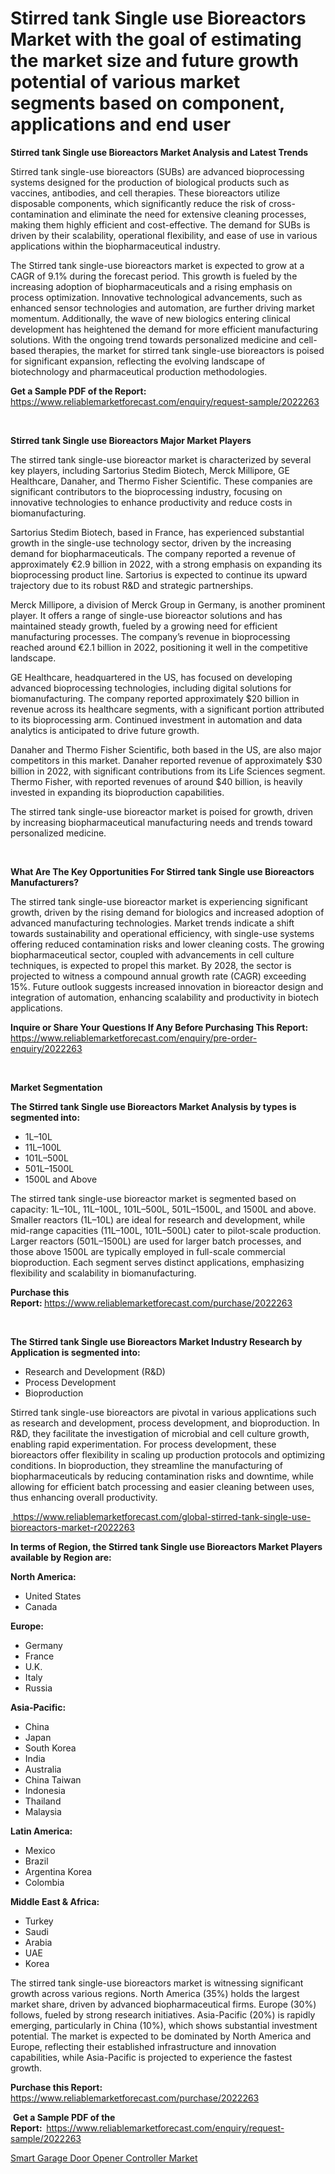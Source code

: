 <p><h1>Stirred tank Single use Bioreactors Market with the goal of estimating the market size and future growth potential of various market segments based on component, applications and end user</h1></p><p><strong>Stirred tank Single use Bioreactors Market Analysis and Latest Trends</strong></p>
<p><p>Stirred tank single-use bioreactors (SUBs) are advanced bioprocessing systems designed for the production of biological products such as vaccines, antibodies, and cell therapies. These bioreactors utilize disposable components, which significantly reduce the risk of cross-contamination and eliminate the need for extensive cleaning processes, making them highly efficient and cost-effective. The demand for SUBs is driven by their scalability, operational flexibility, and ease of use in various applications within the biopharmaceutical industry.</p><p>The Stirred tank single-use bioreactors market is expected to grow at a CAGR of 9.1% during the forecast period. This growth is fueled by the increasing adoption of biopharmaceuticals and a rising emphasis on process optimization. Innovative technological advancements, such as enhanced sensor technologies and automation, are further driving market momentum. Additionally, the wave of new biologics entering clinical development has heightened the demand for more efficient manufacturing solutions. With the ongoing trend towards personalized medicine and cell-based therapies, the market for stirred tank single-use bioreactors is poised for significant expansion, reflecting the evolving landscape of biotechnology and pharmaceutical production methodologies.</p></p>
<p><strong>Get a Sample PDF of the Report:&nbsp;</strong> <a href="https://www.reliablemarketforecast.com/enquiry/request-sample/2022263?utm_campaign=3321&utm_medium=2&utm_source=Github&utm_content=ia&utm_term=29032025&utm_id=stirred-tank-single-use-bioreactors">https://www.reliablemarketforecast.com/enquiry/request-sample/2022263</a></p>
<p>&nbsp;</p>
<p><strong>Stirred tank Single use Bioreactors Major Market Players</strong></p>
<p><p>The stirred tank single-use bioreactor market is characterized by several key players, including Sartorius Stedim Biotech, Merck Millipore, GE Healthcare, Danaher, and Thermo Fisher Scientific. These companies are significant contributors to the bioprocessing industry, focusing on innovative technologies to enhance productivity and reduce costs in biomanufacturing.</p><p>Sartorius Stedim Biotech, based in France, has experienced substantial growth in the single-use technology sector, driven by the increasing demand for biopharmaceuticals. The company reported a revenue of approximately €2.9 billion in 2022, with a strong emphasis on expanding its bioprocessing product line. Sartorius is expected to continue its upward trajectory due to its robust R&D and strategic partnerships.</p><p>Merck Millipore, a division of Merck Group in Germany, is another prominent player. It offers a range of single-use bioreactor solutions and has maintained steady growth, fueled by a growing need for efficient manufacturing processes. The company’s revenue in bioprocessing reached around €2.1 billion in 2022, positioning it well in the competitive landscape.</p><p>GE Healthcare, headquartered in the US, has focused on developing advanced bioprocessing technologies, including digital solutions for biomanufacturing. The company reported approximately $20 billion in revenue across its healthcare segments, with a significant portion attributed to its bioprocessing arm. Continued investment in automation and data analytics is anticipated to drive future growth.</p><p>Danaher and Thermo Fisher Scientific, both based in the US, are also major competitors in this market. Danaher reported revenue of approximately $30 billion in 2022, with significant contributions from its Life Sciences segment. Thermo Fisher, with reported revenues of around $40 billion, is heavily invested in expanding its bioproduction capabilities.</p><p>The stirred tank single-use bioreactor market is poised for growth, driven by increasing biopharmaceutical manufacturing needs and trends toward personalized medicine.</p></p>
<p>&nbsp;</p>
<p><strong>What Are The Key Opportunities For Stirred tank Single use Bioreactors Manufacturers?</strong></p>
<p><p>The stirred tank single-use bioreactor market is experiencing significant growth, driven by the rising demand for biologics and increased adoption of advanced manufacturing technologies. Market trends indicate a shift towards sustainability and operational efficiency, with single-use systems offering reduced contamination risks and lower cleaning costs. The growing biopharmaceutical sector, coupled with advancements in cell culture techniques, is expected to propel this market. By 2028, the sector is projected to witness a compound annual growth rate (CAGR) exceeding 15%. Future outlook suggests increased innovation in bioreactor design and integration of automation, enhancing scalability and productivity in biotech applications.</p></p>
<p><strong>Inquire or Share Your Questions If Any Before Purchasing This Report:</strong> <a href="https://www.reliablemarketforecast.com/enquiry/pre-order-enquiry/2022263?utm_campaign=3321&utm_medium=2&utm_source=Github&utm_content=ia&utm_term=29032025&utm_id=stirred-tank-single-use-bioreactors">https://www.reliablemarketforecast.com/enquiry/pre-order-enquiry/2022263</a></p>
<p>&nbsp;</p>
<p><strong>Market Segmentation</strong></p>
<p><strong>The Stirred tank Single use Bioreactors Market Analysis by types is segmented into:</strong></p>
<p><ul><li>1L–10L</li><li>11L–100L</li><li>101L–500L</li><li>501L–1500L</li><li>1500L and Above</li></ul></p>
<p><p>The stirred tank single-use bioreactor market is segmented based on capacity: 1L–10L, 11L–100L, 101L–500L, 501L–1500L, and 1500L and above. Smaller reactors (1L–10L) are ideal for research and development, while mid-range capacities (11L–100L, 101L–500L) cater to pilot-scale production. Larger reactors (501L–1500L) are used for larger batch processes, and those above 1500L are typically employed in full-scale commercial bioproduction. Each segment serves distinct applications, emphasizing flexibility and scalability in biomanufacturing.</p></p>
<p><strong>Purchase this Report:&nbsp;</strong><a href="https://www.reliablemarketforecast.com/purchase/2022263?utm_campaign=3321&utm_medium=2&utm_source=Github&utm_content=ia&utm_term=29032025&utm_id=stirred-tank-single-use-bioreactors">https://www.reliablemarketforecast.com/purchase/2022263</a></p>
<p>&nbsp;</p>
<p><strong>The Stirred tank Single use Bioreactors Market Industry Research by Application is segmented into:</strong></p>
<p><ul><li>Research and Development (R&D)</li><li>Process Development</li><li>Bioproduction</li></ul></p>
<p><p>Stirred tank single-use bioreactors are pivotal in various applications such as research and development, process development, and bioproduction. In R&D, they facilitate the investigation of microbial and cell culture growth, enabling rapid experimentation. For process development, these bioreactors offer flexibility in scaling up production protocols and optimizing conditions. In bioproduction, they streamline the manufacturing of biopharmaceuticals by reducing contamination risks and downtime, while allowing for efficient batch processing and easier cleaning between uses, thus enhancing overall productivity.</p></p>
<p><a href="https://www.reliablemarketforecast.com/global-stirred-tank-single-use-bioreactors-market-r2022263?utm_campaign=3321&utm_medium=2&utm_source=Github&utm_content=ia&utm_term=29032025&utm_id=stirred-tank-single-use-bioreactors">&nbsp;https://www.reliablemarketforecast.com/global-stirred-tank-single-use-bioreactors-market-r2022263</a></p>
<p><strong>In terms of Region, the Stirred tank Single use Bioreactors Market Players available by Region are:</strong></p>
<p>
    <p> <strong> North America: </strong>
        <ul>
            <li>United States</li>
            <li>Canada</li>
        </ul>
        </p> 
    <p> <strong> Europe: </strong>
        <ul>
            <li>Germany</li>
            <li>France</li>
            <li>U.K.</li>
            <li>Italy</li>
            <li>Russia</li>
        </ul>
        </p> 
    <p> <strong> Asia-Pacific: </strong>
        <ul>
            <li>China</li>
            <li>Japan</li>
            <li>South Korea</li>
            <li>India</li>
            <li>Australia</li>
            <li>China Taiwan</li>
            <li>Indonesia</li>
            <li>Thailand</li>
            <li>Malaysia</li>
        </ul>
        </p> 
    <p> <strong> Latin America: </strong>
        <ul>
            <li>Mexico</li>
            <li>Brazil</li>
            <li>Argentina Korea</li>
            <li>Colombia</li>
        </ul>
        </p> 
    <p> <strong> Middle East & Africa: </strong>
        <ul>
            <li>Turkey</li>
            <li>Saudi</li>
            <li>Arabia</li>
            <li>UAE</li>
            <li>Korea</li>
        </ul>
    </p>
    </p>
<p><p>The stirred tank single-use bioreactors market is witnessing significant growth across various regions. North America (35%) holds the largest market share, driven by advanced biopharmaceutical firms. Europe (30%) follows, fueled by strong research initiatives. Asia-Pacific (20%) is rapidly emerging, particularly in China (10%), which shows substantial investment potential. The market is expected to be dominated by North America and Europe, reflecting their established infrastructure and innovation capabilities, while Asia-Pacific is projected to experience the fastest growth.</p></p>
<p><strong>Purchase this Report: </strong><a href="https://www.reliablemarketforecast.com/purchase/2022263?utm_campaign=3321&utm_medium=2&utm_source=Github&utm_content=ia&utm_term=29032025&utm_id=stirred-tank-single-use-bioreactors">https://www.reliablemarketforecast.com/purchase/2022263</a></p>
<p>&nbsp;<strong>Get a Sample PDF of the Report:&nbsp;&nbsp;</strong><a href="https://www.reliablemarketforecast.com/enquiry/request-sample/2022263?utm_campaign=3321&utm_medium=2&utm_source=Github&utm_content=ia&utm_term=29032025&utm_id=stirred-tank-single-use-bioreactors">https://www.reliablemarketforecast.com/enquiry/request-sample/2022263</a></p>
<p><strong></strong></p>
<p><p><a href="https://github.com/lateshab69/Market-Research-Report-List-1/blob/main/smart-garage-door-opener-controller-market.md?utm_campaign=3321&utm_medium=2&utm_source=Github&utm_content=ia&utm_term=29032025&utm_id=stirred-tank-single-use-bioreactors">Smart Garage Door Opener Controller Market</a></p></p>